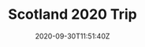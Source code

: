 ---
title: "Scotland 2020 Trip"
date: 2020-09-30T11:51:40Z
draft: false
pictures: "/uploads/8cf6b17fcbc67f17917443d365456995.jpg"
---